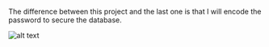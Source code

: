 The difference between this project and the last one is that I will encode the password to secure the database.

![alt text](https://github.com/alexispinson/backend_ca2/readmesrc/image.jpg?raw=true)
